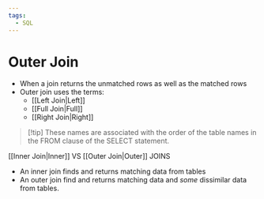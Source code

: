```yaml
---
tags:
  - SQL
---
```


# Outer Join
- When a join returns the unmatched rows as well as the matched rows
- Outer join uses the terms:
	- [[Left Join|Left]]
	- [[Full Join|Full]]
	- [[Right Join|Right]]
> [!tip] These names are associated with the order of the table names in the FROM clause of the SELECT statement.


[[Inner Join|Inner]] VS [[Outer Join|Outer]] JOINS
- An inner join finds and returns matching data from tables
- An outer join find and returns matching data and *some* dissimilar data from tables.